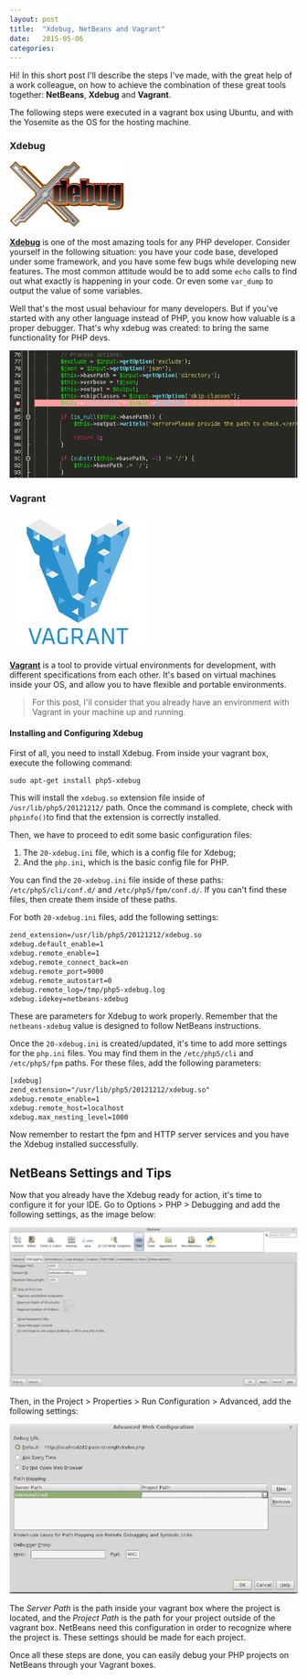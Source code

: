 ```yaml
---
layout: post
title:  "Xdebug, NetBeans and Vagrant"
date:   2015-05-06
categories:
---
```


Hi! In this short post I'll describe the steps I've made, with the great help of a work colleague, on how to achieve the combination of these great tools together: <strong>NetBeans</strong>, <strong>Xdebug</strong> and <strong>Vagrant</strong>.

The following steps were executed in a vagrant box using Ubuntu, and with the Yosemite as the OS for the hosting machine.

### Xdebug

![phpcs -i](/assets/images/2015/05/06/xdebug-logo.png)

<a href="http://xdebug.org/"><strong>Xdebug</strong></a> is one of the most amazing tools for any PHP developer. 
Consider yourself in the following situation: you have your code base, developed under some framework, and you have some few bugs while developing new features. The most common attitude would be to add some <code>echo</code> calls to find out what exactly is happening in your code. Or even some <code>var_dump</code> to output the value of some variables.

Well that's the most usual behaviour for many developers. But if you've started with any other language instead of PHP, you know how valuable is a proper debugger. That's why xdebug was created: to bring the same functionality for PHP devs.

![phpcs -i](/assets/images/2015/05/06/breakpoint.png)


### Vagrant

![phpcs -i](/assets/images/2015/05/06/vagrant-logo.png)

<a href="https://www.vagrantup.com/"><strong>Vagrant</strong></a> is a tool to provide virtual environments for development, with different specifications from each other.  It's based on virtual machines inside your OS, and allow you to have flexible and portable environments.

> For this post, I'll consider that you already have an environment with Vagrant in your machine up and running.


#### Installing and Configuring Xdebug

First of all, you need to install Xdebug. From inside your vagrant box, execute the following command:

<div class="command">
    <pre><code>sudo apt-get install php5-xdebug</code></pre>
</div>

This will install the <code>xdebug.so</code> extension file inside of <code>/usr/lib/php5/20121212/</code> path.
Once the command is complete, check with <code>phpinfo()</code>to find that the extension is correctly installed.

Then, we have to proceed to edit some basic configuration files:

1. The <code>20-xdebug.ini</code> file, which is a config file for Xdebug;
2. And the <code>php.ini</code>, which is the basic config file for PHP.

You can find the <code>20-xdebug.ini</code> file inside of these paths: <code>/etc/php5/cli/conf.d/</code> and <code>/etc/php5/fpm/conf.d/</code>. If you can't find these files, then create them inside of these paths.

For both <code>20-xdebug.ini</code> files, add the following settings:

<div class="gist">
	<pre><code>zend_extension=/usr/lib/php5/20121212/xdebug.so
xdebug.default_enable=1
xdebug.remote_enable=1
xdebug.remote_connect_back=on
xdebug.remote_port=9000
xdebug.remote_autostart=0
xdebug.remote_log=/tmp/php5-xdebug.log
xdebug.idekey=netbeans-xdebug</code></pre>
</div>

These are parameters for Xdebug to work properly. Remember that the <code>netbeans-xdebug</code> value is designed to follow NetBeans instructions.

Once the <code>20-xdebug.ini</code> is created/updated, it's time to add more settings for the <code>php.ini</code> files. You may find them in the <code>/etc/php5/cli</code> and <code>/etc/php5/fpm</code> paths. For these files, add the following parameters:

<div class="gist">
    <pre><code>[xdebug]
zend_extension="/usr/lib/php5/20121212/xdebug.so"
xdebug.remote_enable=1
xdebug.remote_host=localhost
xdebug.max_nesting_level=1000</code></pre>
</div>

Now remember to restart the fpm and HTTP server services and you have the Xdebug installed successfully.

## NetBeans Settings and Tips

Now that you already have the Xdebug ready for action, it's time to configure it for your IDE. Go to Options > PHP > Debugging and add the following settings, as the image below:

![phpcs -i](/assets/images/2015/05/06/xdebug_netbeans_settings1.png)

Then, in the Project > Properties > Run Configuration > Advanced, add the following settings:

![phpcs -i](/assets/images/2015/05/06/xdebug_netbeans_settings2.png)

The <i>Server Path</i> is the path inside your vagrant box where the project is located, and the <i>Project Path</i> is the path for your project outside of the vagrant box. NetBeans need this configuration in order to recognize where the project is. These settings should be made for each project.

Once all these steps are done, you can easily debug your PHP projects on NetBeans through your Vagrant boxes.

